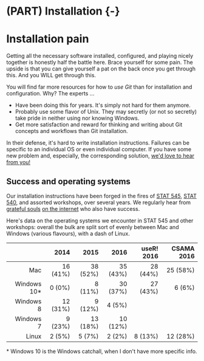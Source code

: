 # (PART) Installation {-} 

# Installation pain

Getting all the necessary software installed, configured, and playing nicely together is honestly half the battle here. Brace yourself for some pain. The upside is that you can give yourself a pat on the back once you get through this. And you WILL get through this.

You will find far more resources for how to *use Git* than for installation and configuration. Why? The experts ...

  * Have been doing this for years. It's simply not hard for them anymore.
  * Probably use some flavor of Unix. They may secretly (or not so secretly) take pride in neither using nor knowing Windows.
  * Get more satisfaction and reward for thinking and writing about Git concepts and workflows than Git installation.

In their defense, it's hard to write installation instructions. Failures can be specific to an individual OS or even individual computer. If you have some new problem and, especially, the corresponding solution, [we'd love to hear from you!](https://github.com/jennybc/happy-git-with-r/issues)

## Success and operating systems

<style type="text/css">
#success-and-operating-systems table {
  width: auto;
}
</style>

Our installation instructions have been forged in the fires of [STAT 545](http://stat545.com), [STAT 540](https://stat540-ubc.github.io), and assorted workshops, over several years. We regularly hear from [grateful souls](https://twitter.com/ibddoctor/status/777610645617475584) [on the internet](https://twitter.com/millsGT49/status/647059167509921793) who also have success.

Here's data on the operating systems we encounter in STAT 545 and other workshops: overall the bulk are split sort of evenly between Mac and Windows (various flavours), with a dash of Linux. 

|             |     2014 |     2015 |     2016 | useR! 2016 | CSAMA 2016 |
|------------:|---------:|---------:|---------:|-----------:|-----------:|
|        Mac  | 16 (41%) | 38 (52%) | 35 (43%) |   28 (44%) |   25 (58%) |
| Windows 10* |   0 (0%) |  8 (11%) | 30 (37%) |   27 (43%) |    6  (6%) |
|  Windows 8  | 12 (31%) |  9 (12%) |  4  (5%) |            |            |  
|  Windows 7  |  9 (23%) | 13 (18%) | 10 (12%) |            |            |  
|      Linux  |   2 (5%) |   5 (7%) |   2 (2%) |    8 (13%) |   12 (28%) |

\* Windows 10 is the Windows catchall, when I don't have more specific info.
